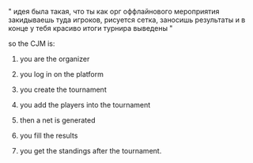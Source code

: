 "
идея была такая, что ты как орг оффлайнового мероприятия закидываешь туда игроков, рисуется сетка, заносишь результаты и в конце у тебя красиво итоги турнира выведены
"

so the CJM is:

1. you are the organizer

2. you log in on the platform

3. you create the tournament 

4. you add the players into the tournament 

5. then a net is generated

6. you fill the results

7. you get the standings after the tournament.